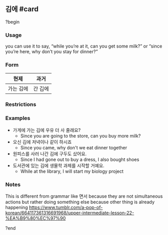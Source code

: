 ## 김에 #card
?begin
### Usage
you can use it to say, “while you’re at it, can you get some milk?” or “since you’re here, why don’t you stay for dinner?”
### Form
| 현제    | 과거   |
| ----- | ---- |
| 가는 김에 | 간 깁에 |
### Restrictions
### Examples
* 가게에 가는 김에 우유 더 사 줄래요?
	* Since you are going to the store, can you buy more milk?
* 오신 김에 저녁이나 같이 하시죠
	* Since you came, why don't we eat dinner together
* 원피스를 사러 나간 김에 구두도 샀어요.
	* Since I had gone out to buy a dress, I also bought shoes
* 도서관에 있는 김에 생물학 과제를 시작할 거예요.
	* While at the library, I will start my biology project
### Notes
This is different from grammar like 면서 because they are not simultaneous actions but rather doing something else because other thing is already happening
https://www.tumblr.com/a-pop-of-korean/664117361316691968/upper-intermediate-lesson-22-%EA%B9%80%EC%97%90
<!--SR:!2025-07-02,18,250-->
?end
